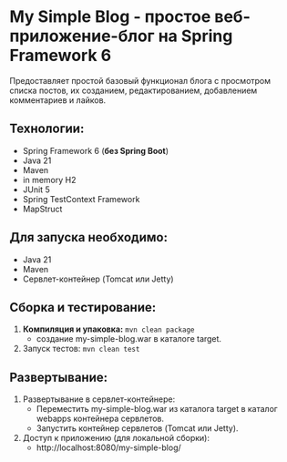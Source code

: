 # My Simple Blog - простое веб-приложение-блог на Spring Framework 6

Предоставляет простой базовый функционал блога с просмотром списка постов, их созданием, редактированием, добавлением комментариев и лайков.

## Технологии:

- Spring Framework 6 (**без Spring Boot**)
- Java 21
- Maven
- in memory H2
- JUnit 5
- Spring TestContext Framework
- MapStruct

## Для запуска необходимо:

- Java 21
- Maven 
- Сервлет-контейнер (Tomcat или Jetty)

## Сборка и тестирование:

1.  **Компиляция и упаковка:**
    `mvn clean package`
    - создание my-simple-blog.war в каталоге target.
2. Запуск тестов:
   `mvn clean test`


## Развертывание:

1. Развертывание в сервлет-контейнере:
   - Переместить my-simple-blog.war из каталога target в каталог webapps контейнера сервлетов.
   - Запустить контейнер сервлетов (Tomcat или Jetty).
2. Доступ к приложению (для локальной сборки):
   - http://localhost:8080/my-simple-blog/
